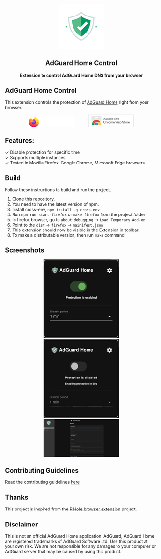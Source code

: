 <p align="center"><img src="icon/icon_raw.png" width="150"/></p>
<h2 align="center"><b>AdGuard Home Control</b></h2>
<h4 align="center">Extension to control AdGuard Home DNS from your browser</h4>

## AdGuard Home Control
This extension controls the protection of [AdGuard Home](https://github.com/AdguardTeam/AdGuardHome) right from your browser.

<p align="center">
<a href="https://addons.mozilla.org/en-US/firefox/addon/adguard-home-browser-extension/"><img  src="docs/assets/firefox-ext.svg" width="150"/></a>
&nbsp;&nbsp;&nbsp;&nbsp;&nbsp;&nbsp;&nbsp;&nbsp;&nbsp;&nbsp;
<a href="https://chromewebstore.google.com/detail/adguard-home-control/flbpjbdbniigclhibiemmeopcnfimajj"><img  src="docs/assets/chrome_webstore_badge.png" width="150"/></a>
</p>

## Features:
✓ Disable protection for specific time  
✓ Supports multiple instances  
✓ Tested in Mozilla Firefox, Google Chrome, Microsoft Edge browsers

## Build
Follow these instructions to build and run the project.

1. Clone this repository.
1. You need to have the latest version of npm.
1. Install cross-env, `npm install -g cross-env`
1. Run `npm run start-firefox` or `make firefox` from the project folder
1. In firefox browser, go to `about:debugging` -> `Load Temporary Add-on`
1. Point to the `dist` -> `firefox` -> `mainifest.json`
1. This extension should now be visible in the  Extension in toolbar.
1. To make a distributable version, then run `make` command

## Screenshots
<div style="text-align:center">
   <img src="docs/screenshots/firefox/screenshot1.png" width="250" hspace="20"/>
   <img src="docs/screenshots/firefox/screenshot2.png" width="250" hspace="20"/>
   <img src="docs/screenshots/firefox/screenshot3.png" width="250" hspace="20"/>
</div>

## Contributing Guidelines
Read the contributing guidelines [here](CONTRIBUTING.md)

## Thanks
This project is inspired from the [PiHole browser extension](https://github.com/badsgahhl/pihole-browser-extension) project. 

## Disclaimer
This is not an official AdGuard Home application. AdGuard, AdGuard Home are registered trademarks of AdGuard Software Ltd. Use this product at your own risk. We are not responsible for any damages to your computer or AdGuard server that may be caused by using this product.